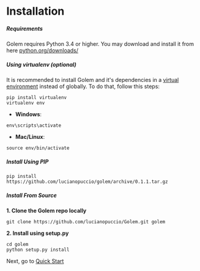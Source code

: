 Installation
==================================================

##### Requirements

Golem requires Python 3.4 or higher. You may download and install it from here [python.org/downloads/](http://www.python.org/downloads/)


##### Using virtualenv (optional)

It is recommended to install Golem and it's dependencies in a [virtual environment](http://www.virtualenv.org/en/latest/) instead of globally. To do that, follow this steps:

```
pip install virtualenv
virtualenv env
```

- **Windows**:

```
env\scripts\activate
```

- **Mac/Linux**:

```
source env/bin/activate
```

##### Install Using PIP

```
pip install https://github.com/lucianopuccio/golem/archive/0.1.1.tar.gz
```


##### Install From Source

**1. Clone the Golem repo locally**

```
git clone https://github.com/lucianopuccio/Golem.git golem
```

**2. Install using setup.py**

```
cd golem
python setup.py install
```

Next, go to [Quick Start](quick-start.html)